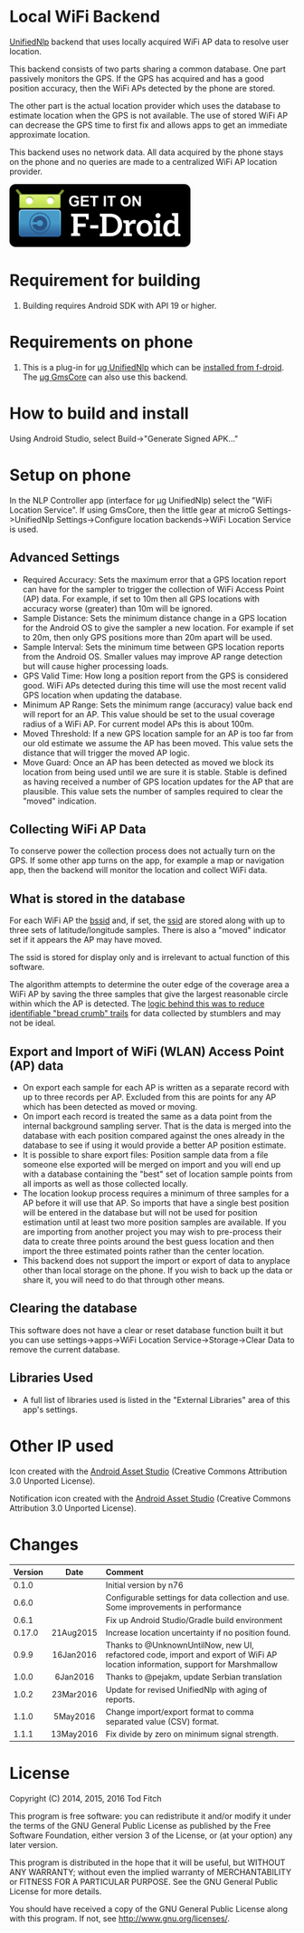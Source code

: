 Local WiFi Backend
==================
[UnifiedNlp](https://github.com/microg/android_packages_apps_UnifiedNlp) backend that uses locally acquired WiFi AP data to resolve user location.

This backend consists of two parts sharing a common database. One part passively monitors the GPS. If the GPS has acquired and has a good position accuracy, then the WiFi APs detected by the phone are stored.

The other part is the actual location provider which uses the database to estimate location when the GPS is not available. The use of stored WiFi AP can decrease the GPS time to first fix and allows apps to get an immediate approximate location.

This backend uses no network data. All data acquired by the phone stays on the phone and no queries are made to a centralized WiFi AP location provider.

[![Get it on F-Droid](get_it_on_f-droid.png?raw=true)](https://f-droid.org/repository/browse/?fdid=org.fitchfamily.android.wifi_backend)

Requirement for building
========================

1. Building requires Android SDK with API 19 or higher.

Requirements on phone
=====================
1. This is a plug-in for [µg UnifiedNlp](http://forum.xda-developers.com/android/apps-games/app-g-unifiednlp-floss-wi-fi-cell-tower-t2991544) which can be [installed from f-droid](https://f-droid.org/repository/browse/?fdfilter=unified&fdpage=1&page_id=0). The [µg GmsCore](http://forum.xda-developers.com/android/apps-games/app-microg-gmscore-floss-play-services-t3217616) can also use this backend.

How to build and install
========================

Using Android Studio, select Build->"Generate Signed APK..."

Setup on phone
==============
In the NLP Controller app (interface for µg UnifiedNlp) select the "WiFi Location Service". If using GmsCore, then the little gear at microG Settings->UnifiedNlp Settings->Configure location backends->WiFi Location Service is used.

Advanced Settings
--------
-	Required Accuracy: Sets the maximum error that a GPS location report can have for the sampler to trigger the collection of WiFi Access Point (AP) data. For example, if set to 10m then all GPS locations with accuracy worse (greater) than 10m will be ignored.
-	Sample Distance: Sets the minimum distance change in a GPS location for the Android OS to give the sampler a new location. For example if set to 20m, then only GPS positions more than 20m apart will be used.
-	Sample Interval: Sets the minimum time between GPS location reports from the Android OS. Smaller values may improve AP range detection but will cause higher processing loads.
-	GPS Valid Time: How long a position report from the GPS is considered good. WiFi APs detected during this time will use the most recent valid GPS location when updating the database.
-	Minimum AP Range: Sets the minimum range (accuracy) value back end will report for an AP. This value should be set to the usual coverage radius of a WiFi AP. For current model APs this is about 100m.
-	Moved Threshold: If a new GPS location sample for an AP is too far from our old estimate we assume the AP has been moved. This value sets the distance that will trigger the moved AP logic.
-	Move Guard: Once an AP has been detected as moved we block its location from being used until we are sure it is stable. Stable is defined as having received a number of GPS location updates for the AP that are plausible. This value sets the number of samples required to clear the "moved" indication.

Collecting WiFi AP Data
-----------------------
To conserve power the collection process does not actually turn on the GPS. If some other app turns on the app, for example a map or navigation app, then the backend will monitor the location and collect WiFi data.

What is stored in the database
------------------------------
For each WiFi AP the [bssid](https://en.wikipedia.org/wiki/Service_set_(802.11_network)#Basic_service_set_identification_.28BSSID.29) and, if set, the [ssid](https://en.wikipedia.org/wiki/Service_set_(802.11_network)#Service_set_identification_.28SSID.29) are stored along with up to three sets of latitude/longitude samples. There is also a "moved" indicator set if it appears the AP may have moved.

The ssid is stored for display only and is irrelevant to actual function of this software.

The algorithm attempts to determine the outer edge of the coverage area a WiFi AP by saving the three samples that give the largest reasonable circle within which the AP is detected. The [logic behind this was to reduce identifiable "bread crumb" trails](http://retiredtechie.fitchfamily.org/2014/12/13/bread-crumbs/) for data collected by stumblers and may not be ideal.

Export and Import of WiFi (WLAN) Access Point (AP) data
-------------------------------------------------------
-	On export each sample for each AP is written as a separate record with up to three records per AP. Excluded from this are points for any AP which has been detected as moved or moving.
-	On import each record is treated the same as a data point from the internal background sampling server. That is the data is merged into the database with each position compared against the ones already in the database to see if using it would provide a better AP position estimate.
-	It is possible to share export files: Position sample data from a file someone else exported will be merged on import and you will end up with a database containing the "best" set of location sample points from all imports as well as those collected locally.
-	The location lookup process requires a minimum of three samples for a AP before it will use that AP. So imports that have a single best position will be entered in the database but will not be used for position estimation until at least two more position samples are available. If you are importing from another project you may wish to pre-process their data to create three points around the best guess location and then import the three estimated points rather than the center location.
-	This backend does not support the import or export of data to anyplace other than local storage on the phone. If you wish to back up the data or share it, you will need to do that through other means.

Clearing the database
---------------------
This software does not have a clear or reset database function built it but you can use settings->apps->WiFi Location Service->Storage->Clear Data to remove the current database.

Libraries Used
--------------
-	A full list of libraries used is listed in the "External Libraries" area of this app's settings.

Other IP used
=============
Icon created with the [Android Asset Studio](https://romannurik.github.io/AndroidAssetStudio/icons-launcher.html#foreground.type=clipart&foreground.space.trim=1&foreground.space.pad=0.15&foreground.clipart=res%2Fclipart%2Ficons%2Fdevice_signal_wifi_3_bar.svg&foreColor=fff%2C0&crop=0&backgroundShape=circle&backColor=4caf50%2C100&effects=none) (Creative Commons Attribution 3.0 Unported License).

Notification icon created with the [Android Asset Studio](https://romannurik.github.io/AndroidAssetStudio/icons-notification.html#source.type=clipart&source.space.trim=1&source.space.pad=0&source.clipart=res%2Fclipart%2Ficons%2Fcommunication_location_off.svg&name=ic_stat_no_location) (Creative Commons Attribution 3.0 Unported License).

Changes
=======

|Version|Date|Comment|
|:-------|:----:|:-------|
0.1.0| |Initial version by n76
0.6.0| |Configurable settings for data collection and use. Some improvements in performance
0.6.1| |Fix up Android Studio/Gradle build environment
0.17.0|21Aug2015|Increase location uncertainty if no position found.
0.9.9|16Jan2016|Thanks to @UnknownUntilNow, new UI, refactored code, import and export of WiFi AP location information, support for Marshmallow
1.0.0|6Jan2016|Thanks to @pejakm, update Serbian translation
1.0.2|23Mar2016|Update for revised UnifiedNlp with aging of reports.
1.1.0|5May2016|Change import/export format to comma separated value (CSV) format.
1.1.1|13May2016|Fix divide by zero on minimum signal strength.

License
=======

Copyright (C) 2014, 2015, 2016 Tod Fitch

This program is free software: you can redistribute it and/or modify it under the terms of the GNU General Public License as published by the Free Software Foundation, either version 3 of the License, or (at your option) any later version.

This program is distributed in the hope that it will be useful, but WITHOUT ANY WARRANTY; without even the implied warranty of MERCHANTABILITY or FITNESS FOR A PARTICULAR PURPOSE.  See the GNU General Public License for more details.

You should have received a copy of the GNU General Public License along with this program.  If not, see <http://www.gnu.org/licenses/>.
